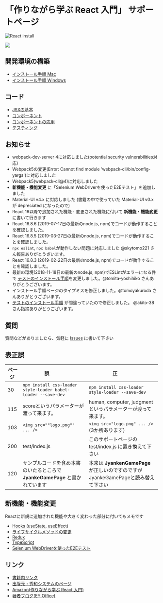 # 「作りながら学ぶ React 入門」 サポートページ

![React install](https://github.com/yuumi3/react_book/workflows/React%20install/badge.svg)


![](./images/ReactBook.png)

## 開発環境の構築

* [インストール手順 Mac](docs/install_mac.md)
* [インストール手順 Windows](docs/install_win.md)

## コード

* [JSXの基本](sources/jsx.md)
* [コンポーネント](sources/component.md)
* [コンポーネントの応用](sources/application.md)
* [テスティング](sources/test.md)

## お知らせ
* webpack-dev-server 4に対応しました(potential security vulnerabilities対応)
* Webpack5の変更(Error: Cannot find module 'webpack-cli/bin/config-yargs')に対応しました
* Webpack5(webpack-cli@4)に対応しました
* **新機能・機能変更** に「Selenium WebDriverを使ったE2Eテスト」を追加しました
* Material-UI v4.x に対応しました (書籍の中で使っていた Material-UI v0.x が depreciated になったので)
* React 16以降で追加された機能・変更された機能に付いて **新機能・機能変更** に書いて行きます
* React 16.8.6 (2019-07-17日の最新のnode.js, npm)でコードが動作することを確認しました。
* React 16.8.5 (2019-03-27日の最新のnode.js, npm)でコードが動作することを確認しました。
* `npx eslint`, `npx babel`が動作しない問題に対応しました @skytomo221 さん報告ありがとうざいます。
* React 16.8.3 (2019-02-22日の最新のnode.js, npm)でコードが動作することを確認しました。
* 最新の環境(2018-11-18日の最新のnode.js, npm)でESLintがエラーになる件で [テストのインストール手順](https://github.com/yuumi3/react_book/blob/master/sources/test.md)を変更しました。@tomita-yoshihiko さんありがとうございます。
* インストール手順ページのタイプミスを修正しました。@tomoyakuroda さんありがとうございます。
* [テストのインストール手順](https://github.com/yuumi3/react_book/blob/master/sources/test.md) が間違っていたので修正しました。 @akito-38 さん指摘ありがとうございます。


## 質問


質問などがありましたら、気軽に [Issues](https://github.com/yuumi3/react_book/issues) に書いて下さい


## 表正誤

| ページ | 誤            | 正            |
| ----- |-------------|------------|
| 30  | `npm install css-loader style-loader babel-loader --save-dev` | `npm install css-loader style-loader --save-dev` |
| 115 | scoreというパラメーターが渡って来ます。| human, computer, judgmentというパラメーターが渡って来ます。 |
| 103 | `<img src=""logo.png"" ... />` | `<img src="logo.png" ... />`   (3か所あります) |
| 200 | test/index.js | このサポートページの test/index.js に置き換えて下さい |
| 120 | サンプルコードを含め本書のいたるところで **JyankeGamePage** と書かれています |本来は **JyankenGamePage** が正しいのですのですがJyankeGamePageと読み替えて下さい |


## 新機能・機能変更

Reactに新規に追加された機能や大きく変わった部分に付いてもメモです

* [Hooks (useState, useEffect)](updates/hooks1.md)
* [ライフサイクルメソッドの変更](updates/lifecycle.md)
* [Redux](updates/redux.md)
* [TypeScript](updates/typescript.md)
* [Selenium WebDriverを使ったE2Eテスト](updates/selenium_webdriver.md)

## リンク

* [書籍内リンク](sources/links.md)
* [出版元・秀和システムのページ](http://www.shuwasystem.co.jp/products/7980html/5075.html)
* [Amazon(作りながら学ぶ React 入門)](https://www.amazon.co.jp/dp/479805075X)
* [著者ブログ(EY Office)](https://www.ey-office.com/category/React/)
